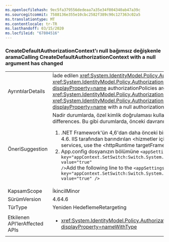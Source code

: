 ```yaml
---
ms.openlocfilehash: 9ec5fa379556dedeaa7a35e34f004340ab47a39c
ms.sourcegitcommit: 7588136e355e10cbc2582f389c90c127363c02a5
ms.translationtype: MT
ms.contentlocale: tr-TR
ms.lasthandoff: 03/15/2020
ms.locfileid: "67804516"
---
```

### <a name="calling-createdefaultauthorizationcontext-with-a-null-argument-has-changed"></a><span data-ttu-id="94c67-101">CreateDefaultAuthorizationContext'ı null bağımsız değişkenle arama</span><span class="sxs-lookup"><span data-stu-id="94c67-101">Calling CreateDefaultAuthorizationContext with a null argument has changed</span></span>

|   |   |
|---|---|
|<span data-ttu-id="94c67-102">Ayrıntılar</span><span class="sxs-lookup"><span data-stu-id="94c67-102">Details</span></span>|<span data-ttu-id="94c67-103">İade edilen <xref:System.IdentityModel.Policy.AuthorizationContext?displayProperty=name> inanın null <xref:System.IdentityModel.Policy.AuthorizationContext.CreateDefaultAuthorizationContext(System.Collections.Generic.IList{System.IdentityModel.Policy.IAuthorizationPolicy})?displayProperty=name> authorizationPolicies argümanı ile birlikte uygulanması .NET Framework 4.6'daki uygulamasını değiştirmiştir.</span><span class="sxs-lookup"><span data-stu-id="94c67-103">The implementation of the <xref:System.IdentityModel.Policy.AuthorizationContext?displayProperty=name> returned by a call to the <xref:System.IdentityModel.Policy.AuthorizationContext.CreateDefaultAuthorizationContext(System.Collections.Generic.IList{System.IdentityModel.Policy.IAuthorizationPolicy})?displayProperty=name> with a null authorizationPolicies argument has changed its implementation in the .NET Framework 4.6.</span></span>|
|<span data-ttu-id="94c67-104">Öneri</span><span class="sxs-lookup"><span data-stu-id="94c67-104">Suggestion</span></span>|<span data-ttu-id="94c67-105">Nadir durumlarda, özel kimlik doğrulaması kullanan WCF uygulamaları davranış farklılıkları görebilir.</span><span class="sxs-lookup"><span data-stu-id="94c67-105">In rare cases, WCF apps that use custom authentication may see behavioral differences.</span></span> <span data-ttu-id="94c67-106">Bu gibi durumlarda, önceki davranış iki şekilde de geri yüklenebilir:</span><span class="sxs-lookup"><span data-stu-id="94c67-106">In such cases, the previous behavior can be restored in either of two ways:</span></span><ol><li><span data-ttu-id="94c67-107">.NET Framework'ün 4,6'dan daha önceki bir sürümünü hedeflemek için uygulamanızı yeniden derle.</span><span class="sxs-lookup"><span data-stu-id="94c67-107">Recompile your app to target an earlier version of the .NET Framework than 4.6.</span></span> <span data-ttu-id="94c67-108">IIS tarafından barındırılan &lt;hizmetler için,.NET&quot;Framework'ün önceki bir sürümünü hedeflemek için httpRuntime targetFramework= x.x&quot;  / &gt; öğesini kullanın.</span><span class="sxs-lookup"><span data-stu-id="94c67-108">For IIS-hosted services, use the &lt;httpRuntime targetFramework=&quot;x.x&quot; /&gt; element to target an earlier version of the .NET Framework.</span></span></li><li><span data-ttu-id="94c67-109">App.config dosyanızın bölümüne <code>&lt;appSettings&gt;</code> aşağıdaki satırı ekleyin:<code>&lt;add key=&quot;appContext.SetSwitch:Switch.System.IdentityModel.EnableCachedEmptyDefaultAuthorizationContext&quot; value=&quot;true&quot; /&gt;</code></span><span class="sxs-lookup"><span data-stu-id="94c67-109">Add the following line to the <code>&lt;appSettings&gt;</code> section of your app.config file: <code>&lt;add key=&quot;appContext.SetSwitch:Switch.System.IdentityModel.EnableCachedEmptyDefaultAuthorizationContext&quot; value=&quot;true&quot; /&gt;</code></span></span></li></ol>|
|<span data-ttu-id="94c67-110">Kapsam</span><span class="sxs-lookup"><span data-stu-id="94c67-110">Scope</span></span>|<span data-ttu-id="94c67-111">İkincil</span><span class="sxs-lookup"><span data-stu-id="94c67-111">Minor</span></span>|
|<span data-ttu-id="94c67-112">Sürüm</span><span class="sxs-lookup"><span data-stu-id="94c67-112">Version</span></span>|<span data-ttu-id="94c67-113">4.6</span><span class="sxs-lookup"><span data-stu-id="94c67-113">4.6</span></span>|
|<span data-ttu-id="94c67-114">Tür</span><span class="sxs-lookup"><span data-stu-id="94c67-114">Type</span></span>|<span data-ttu-id="94c67-115">Yeniden Hedefleme</span><span class="sxs-lookup"><span data-stu-id="94c67-115">Retargeting</span></span>|
|<span data-ttu-id="94c67-116">Etkilenen API’ler</span><span class="sxs-lookup"><span data-stu-id="94c67-116">Affected APIs</span></span>|<ul><li><xref:System.IdentityModel.Policy.AuthorizationContext.CreateDefaultAuthorizationContext(System.Collections.Generic.IList{System.IdentityModel.Policy.IAuthorizationPolicy})?displayProperty=nameWithType></li></ul>|
